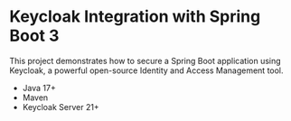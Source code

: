 # Keycloak Integration with Spring Boot 3

This project demonstrates how to secure a Spring Boot application using Keycloak, a powerful open-source Identity and Access Management tool.

- Java 17+
- Maven
- Keycloak Server 21+
